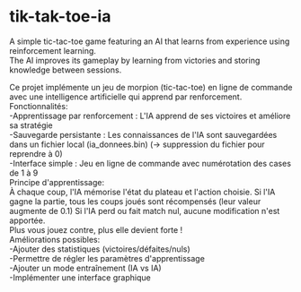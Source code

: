 # tik-tak-toe-ia
A simple tic-tac-toe game featuring an AI that learns from experience using reinforcement learning.  
The AI improves its gameplay by learning from victories and storing knowledge between sessions.  

Ce projet implémente un jeu de morpion (tic-tac-toe) en ligne de commande avec une intelligence artificielle qui apprend par renforcement.
Fonctionnalités:  
-Apprentissage par renforcement : L'IA apprend de ses victoires et améliore sa stratégie  
-Sauvegarde persistante : Les connaissances de l'IA sont sauvegardées dans un fichier local (ia_donnees.bin) (-> suppression du fichier pour reprendre à 0)  
-Interface simple : Jeu en ligne de commande avec numérotation des cases de 1 à 9  
Principe d'apprentissage:  
À chaque coup, l'IA mémorise l'état du plateau et l'action choisie. Si l'IA gagne la partie, tous les coups joués sont récompensés (leur valeur augmente de 0.1) Si l'IA perd ou fait match nul, aucune modification n'est apportée.  
Plus vous jouez contre, plus elle devient forte !  
Améliorations possibles:  
-Ajouter des statistiques (victoires/défaites/nuls)  
-Permettre de régler les paramètres d'apprentissage  
-Ajouter un mode entraînement (IA vs IA)  
-Implémenter une interface graphique  
